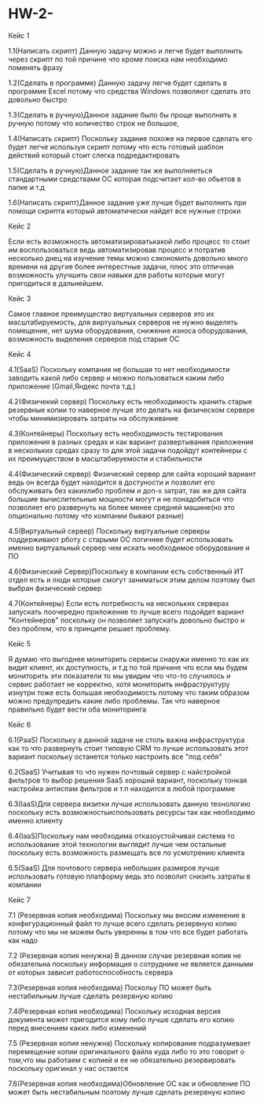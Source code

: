 # HW-2-

Кейс 1 

1.1(Написать скрипт) Данную задачу можно и легче будет выполнить через скрипт по той причине что кроме поиска нам необходимо поменять фразу

1.2(Сделать в программе) Данную задачу легче будет сделать в программе Excel потому что средства Windows позволяют сделать это довольно быстро

1.3(Сделать в ручную)Данное задание было бы проще выполнить в ручную потому что количество строк не большое, 

1.4(Написать скрипт) Поскольку задание похоже на первое сделать его будет легче используя скрипт потому что есть готовый шаблон действий который стоит слегка подредактировать

1.5(Сделать в ручную)Данное задание так же выполняеться стандартными средствами ОС которая подсчитает кол-во обьетов в папке и т.д

1.6(Написать скрипт)Данное задание уже лучше будет выполнить при помощи скрипта который автоматически найдет все нужные строки 

Кейс 2 

Если есть возможность автоматизироватькакой либо процесс то стоит им воспользоваться ведь автоматизировав процесс и потратив несколько днец на изучение темы можно сэкономить довольно много времени на другие более интерестные задачи, плюс это отличная возможность улучшить свои навыки для работы которые могут пригодиться в дальнейшем.

Кейс 3

Самое главное преимущество виртуальных серверов это их масштабируемость, для виртуальных серверов не нужно выделять помещение, нет шума оборудования, снижение износа оборудования, возможность выделения серверов под старые ОС

Кейс 4 

4.1(SaaS) Поскольку компания не большая то нет необходимости заводить какой либо сервер и можно пользоваться каким либо приложение (Gmail,Яндекс почта т.д.)

4.2(Физичекий сервер) Поскольку есть необходимость хранить старые резервные копии то наверное лучше это делать на физическом сервере чтобы минимизировать затраты на обслуживание

4.3(Контейнеры) Поскольку есть необходимость тестирования приложения в разных средах и как вариант развертывания приложения в нескольких средах сразу то для этой задачи подойдут контейнеры с их преимуществом в масштабируемости и стабильности

4.4(Физический сервер) Физический сервер для сайта хороший вариант ведь он всегда будет находится в достуности и позволит его обслуживать без какихлибо проблем и доп-х затрат, так же для сайта большие вычислительные мощности могут и не понадобиться что позволяет его развернуть на более менее средней машине(но это опционально потому что компании бывают разные)

4.5(Виртуальный сервер) Поскольку виртуальные серверы поддерживают рботу с старыми ОС логичнее будет использовать именно виртуальный сервер чем искать необходимое оборудование и ПО

4.6(Физический Сервер)Поскольку в компании есть собственный ИТ отдел есть и люди которые смогут заниматься этим делом поэтому был выбран физический сервер

4.7(Контейнеры) Если есть потребность на нескольких серверах запускать поочередно приложение то лучше всего подойдет вариант "Контейнеров" поскольку он позволяет запускать довольно быстро и без проблем, что в принципе решает проблему.

Кейс 5

Я думаю что выгоднее мониторить сервисы снаружи именно то как их видит клиент, их доступность, и т.д по той причине что если мы будем мониторить эти показатели то мы увидим что что-то случилось и сервис работает не корректно, хотя мониторить инфраструктуру изнутри тоже есть большая необходимость потому что таким образом можно предупредить какие либо проблемы. Так что наверное правильно будет вести оба мониторинга 

Кейс 6

6.1(PaaS) Поскольку в данной задаче не столь важна инфраструктура как то что развернуть стоит типовую CRM то лучше использовать этот вариант поскольку останется только настроить все "под себя"

6.2(SaaS) Учитывая то что нужен почтовый сервер с найстройкой фильтров то выбор решения SaaS хороший вариант, поскольку тонкая настройка антиспам фильтров и т.п находится в любой программе

6.3(IaaS)Для сервера визитки лучше использовать данную технологию поскольку есть возможностьиспользовать ресурсы так как необходимо именно клиенту

6.4(IaaS)Поскольку нам необходима отказоустойчивая система то использование этой технологии выглядит лучше чем остальные поскольку есть возможность размещать все по усмотрению клиента

6.5(SaaS) Для почтового сервера небольших размеров лучше использовать готовую платформу ведь это позволит снизить затраты в компании

Кейс 7

7.1 (Резервная копия необходима) Поскольку мы вносим изменение в конфигурационный файл то лучше всего сделать резервную копию потому что мы не можем быть уверенны в том что все будет работать как надо

7.2 (Резервная копия ненужна) В данном случае резервная копия не обязательна поскольку информация о сотруднике не является данными от которых зависит работоспособность сервера

7.3(Резервная копия необходима) Поскольу ПО может быть нестабильным лучше сделать резервную копию

7.4(Резервная копия необходима) Поскольку исходная версия документа может пригодится кому либо лучше сделать его копию перед внесением каких либо изменений

7.5 (Резервная копия ненужна) Поскольку копирование подразумевает перемещение копии оригинального файла куда либо то это говорит о том,что мы работаем с копией и ее не обязательно резервировать поскольку оригинал у нас остается

7.6(Резервная копия необходима)Обновление ОС как и обновление ПО может быть нестабильным поэтому лучше сделать резервную копию

